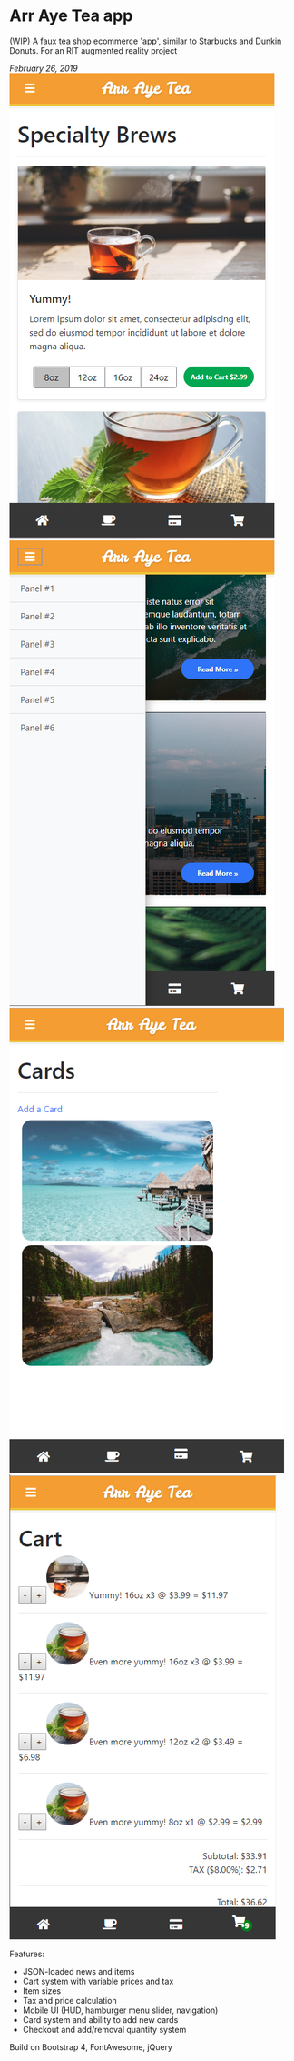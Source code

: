 # Arr Aye Tea app
(WIP) A faux tea shop ecommerce 'app', similar to Starbucks and Dunkin Donuts. For an RIT augmented reality project

*February 26, 2019*
![Item selection screen](https://github.com/zbanack/arr-aye-tea-app/blob/master/promo/promo_1.png?raw=true)
![News screen with side panel toggled](https://github.com/zbanack/arr-aye-tea-app/blob/master/promo/promo_2.png?raw=true)
![Card screen](https://github.com/zbanack/arr-aye-tea-app/blob/master/promo/promo_3.png?raw=true)
![Shopping cart scene](https://github.com/zbanack/arr-aye-tea-app/blob/master/promo/promo_4.png?raw=true)

Features:
- JSON-loaded news and items
- Cart system with variable prices and tax
- Item sizes
- Tax and price calculation
- Mobile UI (HUD, hamburger menu slider, navigation)
- Card system and ability to add new cards
- Checkout and add/removal quantity system

Build on Bootstrap 4, FontAwesome, jQuery

